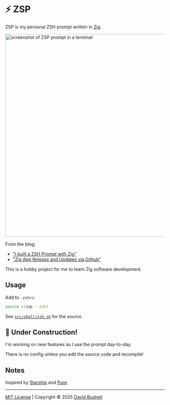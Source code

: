 # ⚡ ZSP

ZSP is my personal ZSH prompt written in [Zig](https://ziglang.org).

<img alt="screenshot of ZSP prompt in a terminal" src=".github/screenshot.avif" width="640">

From the blog:

* ["I built a ZSH Prompt with Zig"](https://dbushell.com/2025/03/05/zig-zsh-prompt/)
* ["Zig App Release and Updates via Github"](https://dbushell.com/2025/03/18/zig-app-release-and-updates-via-github/)

This is a hobby project for me to learn Zig software development.

## Usage

Add to `.zshrc`:

```zsh
source <(zsp --zsh)
```

See [`src/shell/zsh.sh`](/src/shell/zsh.sh) for the source.

## 🚧 Under Construction!

I'm working on new features as I use the prompt day-to-day.

There is no config unless you edit the source code and recompile!

## Notes

Inspired by [Starship](https://github.com/starship/starship) and [Pure](https://github.com/sindresorhus/pure).

* * *

[MIT License](/LICENSE) | Copyright © 2025 [David Bushell](https://dbushell.com)
